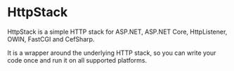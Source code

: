 # HttpStack
HttpStack is a simple HTTP stack for ASP.NET, ASP.NET Core, HttpListener, OWIN, FastCGI and CefSharp.

It is a wrapper around the underlying HTTP stack, so you can write your code once and run it on all supported platforms.